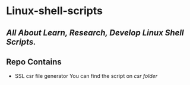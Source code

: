 # Linux-shell-scripts

## _All About Learn, Research, Develop Linux Shell Scripts._

## Repo Contains
- SSL csr file generator You can find the script on _csr folder_ 
